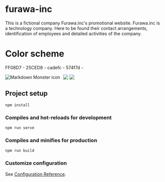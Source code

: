 # furawa-inc

This is a fictional company Furawa.inc's promotional website. Furawa.inc is a technology company. Here to be found their contact arrangements, identification of employees and detailed activities of the company.


# Color scheme

FF08D7 - 25CED8 - cadefc - 574f7d -

<img src="markdownmonstericon.png"
     alt="Markdown Monster icon"
     style="float: left; margin-right: 10px;" />
<img class="logo" src="@/assets/logo.svg">
<img class="logo" src="@/assets/Screenshot_5.png">




## Project setup
```
npm install
```

### Compiles and hot-reloads for development
```
npm run serve
```

### Compiles and minifies for production
```
npm run build
```

### Customize configuration
See [Configuration Reference](https://cli.vuejs.org/config/).
